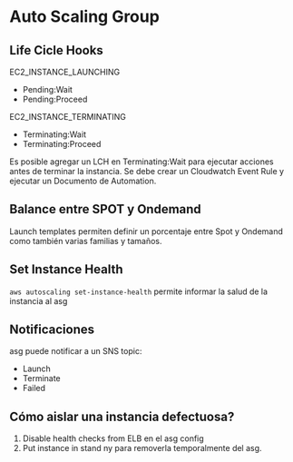 # Auto Scaling Group

## Life Cicle Hooks

EC2_INSTANCE_LAUNCHING
- Pending:Wait
- Pending:Proceed

EC2_INSTANCE_TERMINATING
- Terminating:Wait
- Terminating:Proceed

Es posible agregar un LCH en Terminating:Wait para ejecutar acciones antes de terminar la instancia. Se debe crear un Cloudwatch Event Rule y ejecutar un Documento de Automation.

## Balance entre SPOT y Ondemand

Launch templates permiten definir un porcentaje entre Spot y Ondemand como también varias familias y tamaños.

## Set Instance Health

`aws autoscaling set-instance-health` permite informar la salud de la instancia al asg

## Notificaciones

asg puede notificar a un SNS topic:
- Launch
- Terminate
- Failed

## Cómo aislar una instancia defectuosa?
1. Disable health checks from ELB en el asg config
2. Put instance in stand ny para removerla temporalmente del asg.